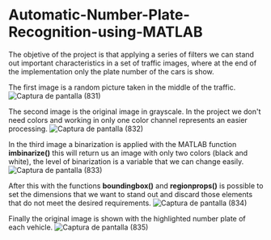 # Automatic-Number-Plate-Recognition-using-MATLAB

The objetive of the project is that applying a series of filters we can stand out important characteristics in a set of traffic images, where at the end of the implementation only the plate number of the cars is show.

The first image is a random picture taken in the middle of the traffic.
![Captura de pantalla (831)](https://user-images.githubusercontent.com/37748958/137852898-b600ba1a-2284-4059-a519-9b82d1540b70.png)

The second image is the original image in grayscale. In the project we don't need colors and working in only one color channel represents an easier processing.
![Captura de pantalla (832)](https://user-images.githubusercontent.com/37748958/137853605-d65d8cd3-ea13-4ac7-8e00-6bcd6f06ed8a.png)

In the third image a binarization is applied with the MATLAB function **imbinarize()** this will return us an image with only two colors (black and white), the level of binarization is a variable that we can change easily.
![Captura de pantalla (833)](https://user-images.githubusercontent.com/37748958/137853617-81c14afb-b4ac-444f-9fe8-48351139bf9e.png)

After this with the functions **boundingbox()** and **regionprops()** is possible to set the dimensions that we want to stand out and discard those elements that do not meet the desired requirements.
![Captura de pantalla (834)](https://user-images.githubusercontent.com/37748958/137853636-98f24519-af66-4a69-abef-c257abde2c74.png)

Finally the original image is shown with the highlighted number plate of each vehicle.
![Captura de pantalla (835)](https://user-images.githubusercontent.com/37748958/137853660-941379d4-de38-431a-921b-1daa0095a18f.png)



